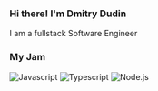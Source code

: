 ### Hi there! I'm Dmitry Dudin

I am a fullstack Software Engineer

### My Jam

![Javascript](https://img.shields.io/badge/-Javascript-05122A?style=for-the-badge&logo=javascript)
![Typescript](https://img.shields.io/badge/-Typescript-05122A?style=for-the-badge&logo=typescript)
![Node.js](https://img.shields.io/badge/-Node.js-05122A?style=for-the-badge&logo=node.js)
